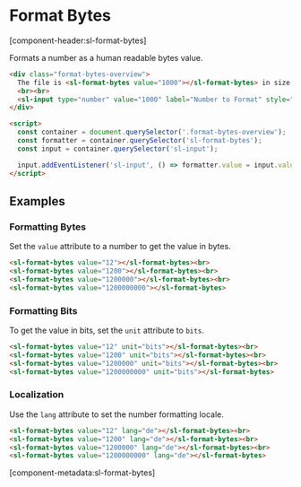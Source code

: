 # Format Bytes

[component-header:sl-format-bytes]

Formats a number as a human readable bytes value.

```html preview
<div class="format-bytes-overview">
  The file is <sl-format-bytes value="1000"></sl-format-bytes> in size.
  <br><br>
  <sl-input type="number" value="1000" label="Number to Format" style="max-width: 180px;"></sl-input>  
</div>

<script>
  const container = document.querySelector('.format-bytes-overview');
  const formatter = container.querySelector('sl-format-bytes');
  const input = container.querySelector('sl-input');

  input.addEventListener('sl-input', () => formatter.value = input.value || 0);
</script>
```

## Examples

### Formatting Bytes

Set the `value` attribute to a number to get the value in bytes.

```html preview
<sl-format-bytes value="12"></sl-format-bytes><br>
<sl-format-bytes value="1200"></sl-format-bytes><br>
<sl-format-bytes value="1200000"></sl-format-bytes><br>
<sl-format-bytes value="1200000000"></sl-format-bytes>
```

### Formatting Bits

To get the value in bits, set the `unit` attribute to `bits`.

```html preview
<sl-format-bytes value="12" unit="bits"></sl-format-bytes><br>
<sl-format-bytes value="1200" unit="bits"></sl-format-bytes><br>
<sl-format-bytes value="1200000" unit="bits"></sl-format-bytes><br>
<sl-format-bytes value="1200000000" unit="bits"></sl-format-bytes>
```

### Localization

Use the `lang` attribute to set the number formatting locale.

```html preview
<sl-format-bytes value="12" lang="de"></sl-format-bytes><br>
<sl-format-bytes value="1200" lang="de"></sl-format-bytes><br>
<sl-format-bytes value="1200000" lang="de"></sl-format-bytes><br>
<sl-format-bytes value="1200000000" lang="de"></sl-format-bytes>
```

[component-metadata:sl-format-bytes]
